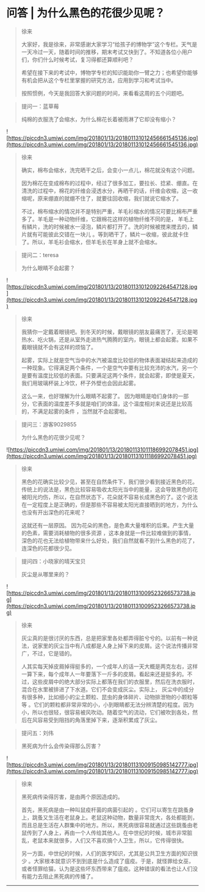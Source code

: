 # 问答 | 为什么黑色的花很少见呢？

> 徐来
> 
> 大家好，我是徐来，非常感谢大家学习“给孩子的博物学”这个专栏。天气是一天冷过一天，随着时间的推移，期末考试又快到了。不知道各位小用户们，你们什么时候考试，复习得都还算顺利吧？
> 
> 希望在接下来的考试中，博物学专栏的知识能助你一臂之力；也希望你能够有机会把从这个专栏里掌握的研究方法，应用到学习和考试当中。
> 
> 按照惯例，今天是我回答大家问题的时间，来看看这周的五个问题吧。    

> 提问一：蓝草莓
> 
> 纯棉的衣服洗了会缩水，为什么棉花长着被雨淋了它却没有缩小？

![https://piccdn3.umiwi.com/img/201801/13/201801131012456661545136.jpg](https://piccdn3.umiwi.com/img/201801/13/201801131012456661545136.jpg)

> 徐来
> 
> 确实，棉布会缩水，洗完晒干之后，会变小一点儿，棉花就没有这个问题。
> 
> 因为棉花在变成棉布的过程中，经过了很多加工，要拉长、捻紧、绷直。在清洗的过程中，棉花的纤维会浸透水分，再晒干的话，纤维会收缩，这一收缩呢，原来绷直的就绷不住了，就要往回收缩，我们就说它缩水了。
> 
> 不过，棉布缩水的情况并不是特别严重，羊毛衫缩水的情况可要比棉布严重多了。羊毛是一种动物纤维，它跟棉花这样的植物纤维不同的是， 羊毛上有鳞片，洗的时候被水一浸泡，鳞片都打开了。洗的时候被搅来搅去的，鳞片就有可能彼此交错在一块儿 。等到晒干了，鳞片一收缩，彼此就卡住了。所以，羊毛衫会缩水，但羊毛长在羊身上就不会缩水。

> 提问二：teresa
> 
> 为什么眼睛不会起雾？

![https://piccdn3.umiwi.com/img/201801/13/201801131012092264547128.jpg](https://piccdn3.umiwi.com/img/201801/13/201801131012092264547128.jpg)

> 徐来
> 
> 我猜你一定戴着眼镜吧。到冬天的时候，戴眼镜的朋友最痛苦了，无论是喝热水、吃火锅，还是从室外走进热气腾腾的室内，眼镜上都会起雾。如果不戴眼镜就不会有这样的烦恼了。
> 
> 起雾，实际上就是空气当中的水汽被温度比较低的物体表面凝结起来造成的一种现象。它得满足两个条件，一个是空气中要有比较充沛的水汽，另一个是要有温度比较低的表面。只要满足这两个条件，就会起雾，即使是夏天，我们用玻璃杯装上冷饮，杯子外壁也会因此起雾。
> 
> 这么一来，也好理解为什么眼睛不起雾了。 因为眼睛是咱们身体的一部分，它表面的温度差不多就是咱们的体温，这个温度相对来说还是比较高的，不满足起雾的条件 ，当然就不会起雾啦。

> 提问三：游客9029855
> 
> 为什么黑色的花很少见呢？

![https://piccdn3.umiwi.com/img/201801/13/201801131011186992078451.jpg](https://piccdn3.umiwi.com/img/201801/13/201801131011186992078451.jpg)

> 徐来
> 
> 黑色的花确实比较少见，甚至在自然条件下，我们很少看到接近黑色的花。传统上的说法是，黑色比较容易吸收太阳光当中的能量，这会导致黑色的花被阳光灼伤，所以，在自然状态下，花朵就不容易长成黑色的了。这个说法在一定程度上是正确的，但是那些不容易被太阳光直接晒到的地方，为什么也没有开出深色的花来呢？
> 
> 这就还有一层原因。 因为花朵的黑色，是色素大量堆积的后果。产生大量的色素，需要消耗植物的很多资源 ，这本身就是一件比较难做到的事情，深色的花也无法给植物带来什么好处，我们自然就看不到什么黑色的花了，连深色的花都很少见。    

> 提问四：小晓家的晴天宝贝
> 
> 灰尘是从哪里来的？

![https://piccdn3.umiwi.com/img/201801/13/201801131009523266573738.jpg](https://piccdn3.umiwi.com/img/201801/13/201801131009523266573738.jpg)

> 徐来
> 
> 灰尘真的是很讨厌的东西，总是把家里各处都弄得脏兮兮的。以前有一种说法，说家里的灰尘当中有八成都是人身上掉下来的皮屑。这个说法传播非常广，不过，它是错的。
> 
> 人其实每天掉皮屑掉得挺多的，一个成年人的话一天大概是两克左右，这样一算下来，每个成年人一年要落下一斤多的皮屑。看起来还是挺多的。不过，这些皮屑中的绝大部分实际上都落在我们的衣服里，然后在洗衣服时，混合在水里被排进了下水道。它们不会变成灰尘。实际上， 灰尘中的成分有很多种，比如细小的尘土颗粒、昆虫的身体碎片、动物排泄物的小颗粒等等 。它们的颗粒都非常非常的小，小到眼睛都无法分辨清楚的程度。因为小，所以也很轻，很容易被风吹动。随着空气的流动，它们被吹到各处，然后在风容易受到阻挡的角落里掉下来，逐渐积累成了灰尘。

> 提问五：刘伟
> 
> 黑死病为什么会传染得那么厉害？

![https://piccdn3.umiwi.com/img/201801/13/201801131009150985142777.jpg](https://piccdn3.umiwi.com/img/201801/13/201801131009150985142777.jpg)

> 徐来
> 
> 黑死病传染得厉害，是由两个原因造成的。
> 
> 首先，黑死病是由一种叫鼠疫杆菌的病菌引起的 。它们可以寄生在跳蚤身上，跳蚤又生活在老鼠身上。老鼠这种动物，数量非常庞大，各处都能到，而且总是生活在人群集中的地方。所以，黑死病很容易就通过这些跳蚤由老鼠传到了人身上，再由一个人传给其他人。在中世纪的时候，城市非常脏乱，老鼠本来就很多，人们又不喜欢搞个人卫生，所以，它传得很快。
> 
> 另一方面，中世纪的时候，人们的医学知识，尤其是公共卫生方面的知识很少 。大家根本就意识不到到底是什么造成了瘟疫。于是，就怪罪给女巫，或者怪罪给猫，认为是这些坏东西带来了瘟疫。这种错误的看法也让人们没有能力去阻止黑死病的传播了。

---
